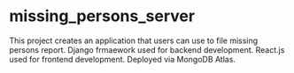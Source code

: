# missing_persons_server
This project creates an application that users can use to file missing persons report.
Django frmaework used for backend development.
React.js used for frontend development.
Deployed via MongoDB Atlas.
